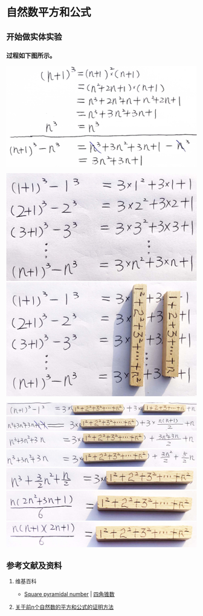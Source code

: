 # 自然数平方和公式

## 开始做实体实验

### 过程如下图所示。

![](/images/数系/数学归纳法/自然数平方和公式/1a1.jpg)

![](/images/数系/数学归纳法/自然数平方和公式/2a1.jpg)
![](/images/数系/数学归纳法/自然数平方和公式/2a2.jpg)

![](/images/数系/数学归纳法/自然数平方和公式/3a1.jpg)
![](/images/数系/数学归纳法/自然数平方和公式/3a2.jpg)
![](/images/数系/数学归纳法/自然数平方和公式/3a3.jpg)
![](/images/数系/数学归纳法/自然数平方和公式/3a4.jpg)
![](/images/数系/数学归纳法/自然数平方和公式/3a5.jpg)
![](/images/数系/数学归纳法/自然数平方和公式/3a6.jpg)
![](/images/数系/数学归纳法/自然数平方和公式/3a7.jpg)

## 参考文献及资料

1. 维基百科
	- [Square pyramidal number](https://en.wikipedia.org/wiki/Square_pyramidal_number) | [四角锥数](https://zh.wikipedia.org/wiki/%E5%9B%9B%E8%A7%92%E9%8C%90%E6%95%B8) 

2. [关于前n个自然数的平方和公式的证明方法](https://blog.csdn.net/Mmdapl/article/details/79660983)